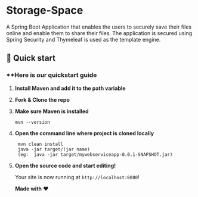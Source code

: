 # Storage-Space
A Spring Boot Application that enables the users to securely save their files online and enable them to share their files.
The application is secured using Spring Security and Thymeleaf is used as the template engine.

## 🚀 Quick start

### **Here is our quickstart guide 

1. **Install Maven and add it to the path variable**

2. **Fork & Clone the repo**

3. **Make sure Maven is installed**

   ```shell
   mvn --version
   ```

4. **Open the command line where project is cloned locally**

   ```shell
    mvn clean install
    java -jar target/(jar name) 
    (eg:  java -jar target/mywebserviceapp-0.0.1-SNAPSHOT.jar)
   ```

6. **Open the source code and start editing!**

   Your site is now running at `http://localhost:8080`!


     **Made with** :heart:


